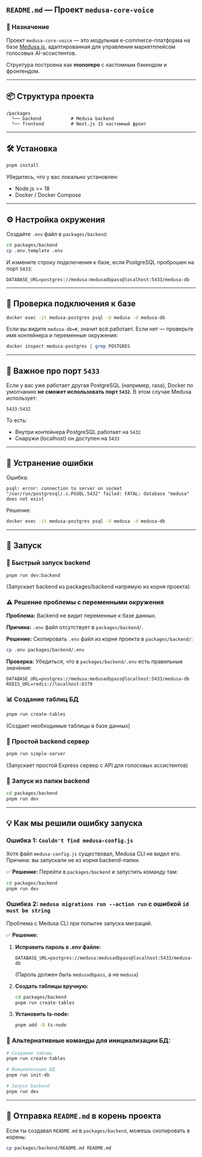 ## `README.md` — Проект `medusa-core-voice`

### 🧩 Назначение

Проект `medusa-core-voice` — это модульная e-commerce-платформа на базе [Medusa.js](https://medusajs.com), адаптированная для управления маркетплейсом голосовых AI-ассистентов.

Структура построена как **monorepo** с кастомным бэкендом и фронтендом.

---

## 📦 Структура проекта

```
/packages
  └── backend           # Medusa backend
  └── frontend          # Next.js 15 кастомный фронт
```

---

## 🛠️ Установка

```bash
pnpm install
```

Убедитесь, что у вас локально установлен:
- Node.js >= 18
- Docker / Docker Compose

---

## ⚙️ Настройка окружения

Создайте `.env` файл в `packages/backend`:

```bash
cd packages/backend
cp .env.template .env
```

И измените строку подключения к базе, если PostgreSQL проброшен на порт `5433`:

```env
DATABASE_URL=postgres://medusa:medusadbpass@localhost:5433/medusa-db
```

---

## 🧪 Проверка подключения к базе

```bash
docker exec -it medusa-postgres psql -U medusa -d medusa-db
```

Если вы видите `medusa-db=#`, значит всё работает. Если нет — проверьте имя контейнера и переменные окружения:

```bash
docker inspect medusa-postgres | grep POSTGRES
```

---

## 🐘 Важное про порт `5433`

Если у вас уже работает другая PostgreSQL (например, rasa), Docker по умолчанию **не сможет использовать порт `5432`**. В этом случае Medusa использует:

```
5433:5432
```

То есть:

- Внутри контейнера PostgreSQL работает на `5432`
- Снаружи (localhost) он доступен на `5433`

---

## 🧯 Устранение ошибки

Ошибка:
```
psql: error: connection to server on socket "/var/run/postgresql/.s.PGSQL.5432" failed: FATAL: database "medusa" does not exist
```

Решение:
```bash
docker exec -it medusa-postgres psql -U medusa -d medusa-db
```

---

## 🚀 Запуск

### 🔧 Быстрый запуск backend

```bash
pnpm run dev:backend
```

(Запускает backend из packages/backend напрямую из корня проекта)

### ⚠️ Решение проблемы с переменными окружения

**Проблема:** Backend не видит переменные к базе данных.

**Причина:** `.env` файл отсутствует в `packages/backend/`.

**Решение:** Скопировать `.env` файл из корня проекта в `packages/backend/`:

```bash
cp .env packages/backend/.env
```

**Проверка:** Убедиться, что в `packages/backend/.env` есть правильные значения:

```env
DATABASE_URL=postgres://medusa:medusadbpass@localhost:5433/medusa-db
REDIS_URL=redis://localhost:6379
```

### 📊 Создание таблиц БД

```bash
pnpm run create-tables
```

(Создает необходимые таблицы в базе данных)

### 🚀 Простой backend сервер

```bash
pnpm run simple-server
```

(Запускает простой Express сервер с API для голосовых ассистентов)

### 📁 Запуск из папки backend

```bash
cd packages/backend
pnpm run dev
```

---

## 💡 Как мы решили ошибку запуска

### Ошибка 1: `Couldn't find medusa-config.js`

Хотя файл `medusa-config.js` существовал, Medusa CLI не видел его. Причина: вы запускали не из корня backend-папки.

✅ **Решение:**
Перейти в `packages/backend` и запустить команду там:

```bash
cd packages/backend
pnpm run dev
```

### Ошибка 2: `medusa migrations run --action run` с ошибкой `id must be string`

Проблема с Medusa CLI при попытке запуска миграций.

✅ **Решение:**
1. **Исправить пароль в .env файле:**
   ```env
   DATABASE_URL=postgres://medusa:medusadbpass@localhost:5433/medusa-db
   ```
   (Пароль должен быть `medusadbpass`, а не `medusa`)

2. **Создать таблицы вручную:**
   ```bash
   cd packages/backend
   pnpm run create-tables
   ```

3. **Установить ts-node:**
   ```bash
   pnpm add -D ts-node
   ```

### 🔧 **Альтернативные команды для инициализации БД:**

```bash
# Создание таблиц
pnpm run create-tables

# Инициализация БД
pnpm run init-db

# Запуск backend
pnpm run dev
```

---

## 🔁 Отправка `README.md` в корень проекта

Если ты создавал `README.md` в `packages/backend`, можешь скопировать в корень:

```bash
cp packages/backend/README.md README.md
```

